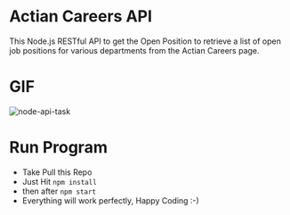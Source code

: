 # Actian Careers API

This Node.js RESTful API to get the Open Position to retrieve a list of open job positions for various departments from the Actian Careers page.

# GIF

![node-api-task](https://user-images.githubusercontent.com/34138770/267787340-36f3fc0a-4c28-4bfd-8fdd-6c5532495a3a.gif)

# Run Program

- Take Pull this Repo
- Just Hit `npm install`
- then after `npm start`
- Everything will work perfectly, Happy Coding :-)
